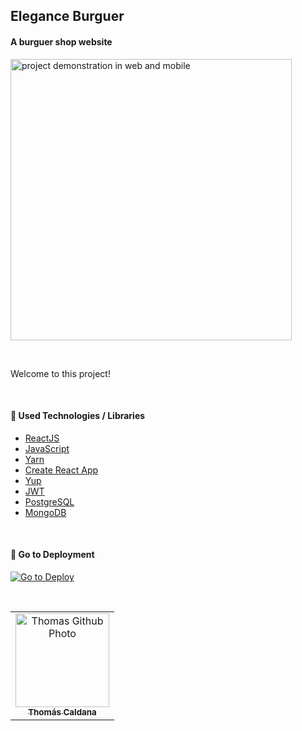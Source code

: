 ## Elegance Burguer
#### A burguer shop website


<p>
<img src="https://github.com/thomascaldana/files-for-readmes/blob/main/ilustration-elegance-burguer.svg" alt="project demonstration in web and mobile" width="450" />
</p>

<br>

Welcome to this project!

<br>

 <h4>🚀 Used Technologies / Libraries </h4>

- [ReactJS](https://react.dev/)
- [JavaScript](https://developer.mozilla.org/en-US/docs/Web/JavaScript)
- [Yarn](https://yarnpkg.com//)
- [Create React App](https://create-react-app.dev/)
- [Yup](https://www.npmjs.com/package/yup)
- [JWT](https://jwt.io/)
- [PostgreSQL](https://www.postgresql.org/)
- [MongoDB](https://www.mongodb.com/)

<br>

<h4> 🔗 Go to Deployment </h4>

[![Go to Deploy](https://img.shields.io/badge/Go%20to-Deploy-brightgreen)](https://hamburgueria-taupe.vercel.app/)


<br align="center" >
  <td align="center">
    <td align="center">
      <td>
        <summary>
          <table border="0">
            <tr>
              <td align="center">
                <a href="https://github.com/thomascaldana">
                  <img src="https://avatars.githubusercontent.com/thomascaldana" width="150px;" alt="Thomas Github Photo"/>
                </a>
                <br>
                <a href="https://www.linkedin.com/in/thomas-caldana/">
                  <sub>
                    <b>Thomás Caldana</b>
                  </sub>
                </a>
              </td>
            </tr>
            </details>
          </td>
      </tr>
    </table>